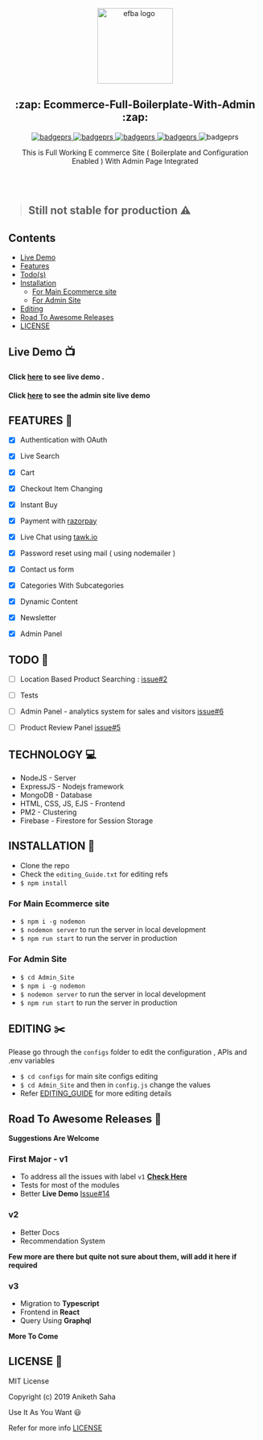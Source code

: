 <p align="center">

  <img alt="efba logo" src="https://i.imgur.com/CS05H7T.png" width="150px" />
</p>
<h2 align="center">:zap: Ecommerce-Full-Boilerplate-With-Admin :zap:</h2>
<p align="center">
   <a href="https://travis-ci.org/anikethsaha/Ecommerce-Full-Boilerplate-With-Admin/branches">
    <img alt="badgeprs" src="https://travis-ci.org/anikethsaha/Ecommerce-Full-Boilerplate-With-Admin.svg?branch=master" />
  </a>
  <a href="https://gitter.im/Ecommerce-Full-Boilerplate-With-Admin/community?utm_source=badge&utm_medium=badge&utm_campaign=pr-badge">
    <img alt="badgeprs" src="https://badges.gitter.im/Ecommerce-Full-Boilerplate-With-Admin/community.svg" />
  </a>
  <a href="https://dependabot.com/">
    <img alt="badgeprs" src="https://badgen.net/badge/Dependabot/enabled/green?icon=dependabot" />
  </a>
  <a href="https://opensource.org/licenses/MIT">
    <img alt="badgeprs" src="https://img.shields.io/badge/License-MIT-yellow.svg" />
  </a>
  <img alt="badgeprs" src="https://img.shields.io/badge/PRs-Welcome-green.svg" />
</p>



<p align="center">
  This is Full Working E commerce Site ( Boilerplate and Configuration Enabled ) With Admin Page Integrated
</p>
<br><br>



> ## Still not stable for production  :warning:

## Contents
- [Live Demo](#live-demo-tv)
- [Features](#features-tada)
- [Todo(s)](#todo-pencil)
- [Installation](#installation-hammer)
  - [For Main Ecommerce site](#for-main-ecommerce-site)
  - [For Admin Site](#for-admin-site)
- [Editing](#editing-scissors)
- [Road To Awesome Releases](#road-to-awesome-releases-newspaper)
- [LICENSE](#license-bookmark)








## Live Demo :tv:
#### Click [here](https://gentle-eyrie-53138.herokuapp.com/) to see live demo . 
#### Click [here](https://immense-refuge-43321.herokuapp.com/login) to see the admin site live demo 


## FEATURES :tada:
- [x] Authentication with OAuth
- [x] Live Search
- [x] Cart
- [x] Checkout Item Changing
- [x] Instant Buy
- [x] Payment with [razorpay](https://razorpay.com/)
- [x] Live Chat using [tawk.io](https://www.tawk.to)
- [x] Password reset using mail ( using nodemailer )
- [x] Contact us form
- [x] Categories With Subcategories
- [x] Dynamic Content
- [x] Newsletter
- [x] Admin Panel






## TODO :pencil:
- [ ] Location Based Product Searching :  [issue#2](https://github.com/anikethsaha/Ecommerce-Full-Boilerplate-With-Admin/issues/2)
- [ ] Tests
- [ ] Admin Panel - analytics system for sales and visitors [issue#6](https://github.com/anikethsaha/Ecommerce-Full-Boilerplate-With-Admin/issues/6) 
- [ ] Product Review Panel [issue#5](https://github.com/anikethsaha/Ecommerce-Full-Boilerplate-With-Admin/issues/5)







## TECHNOLOGY :computer:
- NodeJS - Server
- ExpressJS - Nodejs framework
- MongoDB - Database
- HTML, CSS, JS, EJS - Frontend
- PM2 - Clustering
- Firebase - Firestore for Session Storage





## INSTALLATION :hammer:

* Clone the repo
* Check the `editing_Guide.txt` for editing refs
* `$ npm install`

### For Main Ecommerce site
* `$ npm i -g nodemon`
* `$ nodemon server` to run the server in local development
* `$ npm run start` to run the server in production

### For Admin Site
* `$ cd Admin_Site`
* `$ npm i -g nodemon`
* `$ nodemon server` to run the server in local development
* `$ npm run start` to run the server in production







## EDITING :scissors:
Please go through the `configs` folder to edit the configuration , APIs and .env variables
* `$ cd configs` for main site configs editing
* `$ cd Admin_Site` and then in `config.js` change the values
* Refer [EDITING_GUIDE](https://github.com/anikethsaha/Ecommerce-Full-Boilerplate-With-Admin/blob/master/EDITING_GUIDE.md) for more editing details







## Road To Awesome Releases :newspaper:
**Suggestions Are Welcome**

### First Major - v1
- To address all the issues with label `v1` **[Check Here](https://github.com/anikethsaha/Ecommerce-Full-Boilerplate-With-Admin/issues?q=is%3Aissue+is%3Aopen+label%3Av1)**
- Tests for most of the modules
- Better **Live Demo** [Issue#14](https://github.com/anikethsaha/Ecommerce-Full-Boilerplate-With-Admin/issues/14)


### v2
- Better Docs
- Recommendation System

**Few more are there but quite not sure about them, will add it here if required**

### v3
- Migration to **Typescript**
- Frontend in **React**
- Query Using **Graphql**

**More To Come**






## LICENSE :bookmark:

MIT License

Copyright (c) 2019 Aniketh Saha

Use It As You Want :smiley:

Refer for more info [LICENSE](https://github.com/anikethsaha/Ecommerce-Full-Boilerplate-With-Admin/blob/master/LICENSE)
